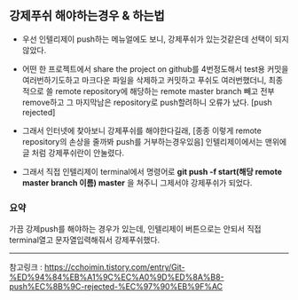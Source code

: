 ## 강제푸쉬 해야하는경우 & 하는법

* 우선 인텔리제이 push하는 메뉴얼에도 보니, 강제푸쉬가 있는것같은데 선택이 되지않았다.

* 어떤 한 프로젝트에서 share the project on github를 4번정도해서 test용 커밋을 여러번하기도하고
마크다운 파일을 삭제하고 커밋하고 푸쉬도 여러번했더니, 최종적으로 쓸 remote repository에 해당하는 remote master branch
빼고 전부 remove하고 그 마지막남은 repository로 push할려하니 오류가 났다.
[push rejected]

* 그래서 인터넷에 찾아보니 강제푸쉬를 해야한다길래,
 [종종 이렇게 remote repository의 손상을 줄까봐 push를 거부하는경우있음]
 인텔리제이에서는 맨위에 글 처럼 강제푸쉬란이 안눌렸다.

* 그래서 직접 인텔리제이 terminal에서 명령어로 **git push -f start(해당 remote master branch 이름) master**
을 쳐주니 그제서야 강제푸쉬가 되었다.

### 요약
가끔 강제push를 해야하는 경우가 있는데, 인텔리제이 버튼으로는 안되서
직접 terminal열고 문자열입력해줘서 강제푸쉬했다.

 - - -
 
 참고링크 : https://cchoimin.tistory.com/entry/Git-%ED%94%84%EB%A1%9C%EC%A0%9D%ED%8A%B8-push%EC%8B%9C-rejected-%EC%97%90%EB%9F%AC